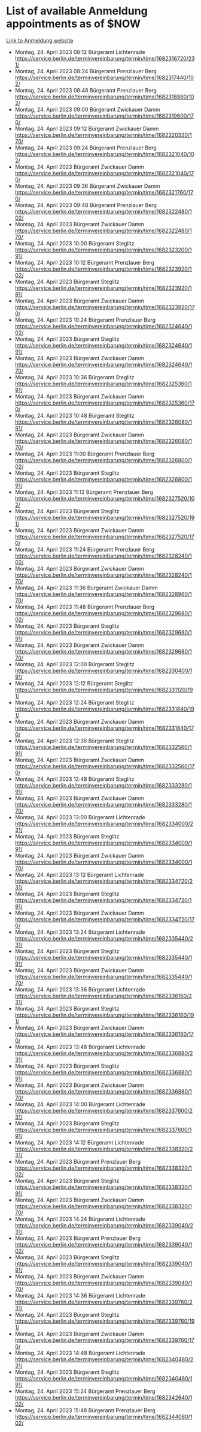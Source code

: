 # List of available Anmeldung appointments as of $NOW
[Link to Anmeldung website](https://service.berlin.de/terminvereinbarung/termin/tag.php?termin=1&anliegen[]=120686&dienstleisterlist=122210,122217,327316,122219,327312,122227,327314,122231,327346,122243,327348,122254,122252,329742,122260,329745,122262,329748,122271,327278,122273,327274,122277,327276,330436,122280,327294,122282,327290,122284,327292,122291,327270,122285,327266,122286,327264,122296,327268,150230,329760,122297,327286,122294,327284,122312,329763,122314,329775,122304,327330,122311,327334,122309,327332,317869,122281,327352,122279,329772,122283,122276,327324,122274,327326,122267,329766,122246,327318,122251,327320,122257,327322,122208,327298,122226,327300&herkunft=http%3A%2F%2Fservice.berlin.de%2Fdienstleistung%2F120686%2F)
- Montag, 24. April 2023 08:12 Bürgeramt Lichtenrade https://service.berlin.de/terminvereinbarung/termin/time/1682316720/231/
- Montag, 24. April 2023 08:24 Bürgeramt Prenzlauer Berg https://service.berlin.de/terminvereinbarung/termin/time/1682317440/102/
- Montag, 24. April 2023 08:48 Bürgeramt Prenzlauer Berg https://service.berlin.de/terminvereinbarung/termin/time/1682318880/102/
- Montag, 24. April 2023 09:00 Bürgeramt Zwickauer Damm https://service.berlin.de/terminvereinbarung/termin/time/1682319600/170/
- Montag, 24. April 2023 09:12 Bürgeramt Zwickauer Damm https://service.berlin.de/terminvereinbarung/termin/time/1682320320/170/
- Montag, 24. April 2023 09:24 Bürgeramt Prenzlauer Berg https://service.berlin.de/terminvereinbarung/termin/time/1682321040/102/
- Montag, 24. April 2023  Bürgeramt Zwickauer Damm https://service.berlin.de/terminvereinbarung/termin/time/1682321040/170/
- Montag, 24. April 2023 09:36 Bürgeramt Zwickauer Damm https://service.berlin.de/terminvereinbarung/termin/time/1682321760/170/
- Montag, 24. April 2023 09:48 Bürgeramt Prenzlauer Berg https://service.berlin.de/terminvereinbarung/termin/time/1682322480/102/
- Montag, 24. April 2023  Bürgeramt Zwickauer Damm https://service.berlin.de/terminvereinbarung/termin/time/1682322480/170/
- Montag, 24. April 2023 10:00 Bürgeramt Steglitz https://service.berlin.de/terminvereinbarung/termin/time/1682323200/191/
- Montag, 24. April 2023 10:12 Bürgeramt Prenzlauer Berg https://service.berlin.de/terminvereinbarung/termin/time/1682323920/102/
- Montag, 24. April 2023  Bürgeramt Steglitz https://service.berlin.de/terminvereinbarung/termin/time/1682323920/191/
- Montag, 24. April 2023  Bürgeramt Zwickauer Damm https://service.berlin.de/terminvereinbarung/termin/time/1682323920/170/
- Montag, 24. April 2023 10:24 Bürgeramt Prenzlauer Berg https://service.berlin.de/terminvereinbarung/termin/time/1682324640/102/
- Montag, 24. April 2023  Bürgeramt Steglitz https://service.berlin.de/terminvereinbarung/termin/time/1682324640/191/
- Montag, 24. April 2023  Bürgeramt Zwickauer Damm https://service.berlin.de/terminvereinbarung/termin/time/1682324640/170/
- Montag, 24. April 2023 10:36 Bürgeramt Steglitz https://service.berlin.de/terminvereinbarung/termin/time/1682325360/191/
- Montag, 24. April 2023  Bürgeramt Zwickauer Damm https://service.berlin.de/terminvereinbarung/termin/time/1682325360/170/
- Montag, 24. April 2023 10:48 Bürgeramt Steglitz https://service.berlin.de/terminvereinbarung/termin/time/1682326080/191/
- Montag, 24. April 2023  Bürgeramt Zwickauer Damm https://service.berlin.de/terminvereinbarung/termin/time/1682326080/170/
- Montag, 24. April 2023 11:00 Bürgeramt Prenzlauer Berg https://service.berlin.de/terminvereinbarung/termin/time/1682326800/102/
- Montag, 24. April 2023  Bürgeramt Steglitz https://service.berlin.de/terminvereinbarung/termin/time/1682326800/191/
- Montag, 24. April 2023 11:12 Bürgeramt Prenzlauer Berg https://service.berlin.de/terminvereinbarung/termin/time/1682327520/102/
- Montag, 24. April 2023  Bürgeramt Steglitz https://service.berlin.de/terminvereinbarung/termin/time/1682327520/191/
- Montag, 24. April 2023  Bürgeramt Zwickauer Damm https://service.berlin.de/terminvereinbarung/termin/time/1682327520/170/
- Montag, 24. April 2023 11:24 Bürgeramt Prenzlauer Berg https://service.berlin.de/terminvereinbarung/termin/time/1682328240/102/
- Montag, 24. April 2023  Bürgeramt Zwickauer Damm https://service.berlin.de/terminvereinbarung/termin/time/1682328240/170/
- Montag, 24. April 2023 11:36 Bürgeramt Zwickauer Damm https://service.berlin.de/terminvereinbarung/termin/time/1682328960/170/
- Montag, 24. April 2023 11:48 Bürgeramt Prenzlauer Berg https://service.berlin.de/terminvereinbarung/termin/time/1682329680/102/
- Montag, 24. April 2023  Bürgeramt Steglitz https://service.berlin.de/terminvereinbarung/termin/time/1682329680/191/
- Montag, 24. April 2023  Bürgeramt Zwickauer Damm https://service.berlin.de/terminvereinbarung/termin/time/1682329680/170/
- Montag, 24. April 2023 12:00 Bürgeramt Steglitz https://service.berlin.de/terminvereinbarung/termin/time/1682330400/191/
- Montag, 24. April 2023 12:12 Bürgeramt Steglitz https://service.berlin.de/terminvereinbarung/termin/time/1682331120/191/
- Montag, 24. April 2023 12:24 Bürgeramt Steglitz https://service.berlin.de/terminvereinbarung/termin/time/1682331840/191/
- Montag, 24. April 2023  Bürgeramt Zwickauer Damm https://service.berlin.de/terminvereinbarung/termin/time/1682331840/170/
- Montag, 24. April 2023 12:36 Bürgeramt Steglitz https://service.berlin.de/terminvereinbarung/termin/time/1682332560/191/
- Montag, 24. April 2023  Bürgeramt Zwickauer Damm https://service.berlin.de/terminvereinbarung/termin/time/1682332560/170/
- Montag, 24. April 2023 12:48 Bürgeramt Steglitz https://service.berlin.de/terminvereinbarung/termin/time/1682333280/191/
- Montag, 24. April 2023  Bürgeramt Zwickauer Damm https://service.berlin.de/terminvereinbarung/termin/time/1682333280/170/
- Montag, 24. April 2023 13:00 Bürgeramt Lichtenrade https://service.berlin.de/terminvereinbarung/termin/time/1682334000/231/
- Montag, 24. April 2023  Bürgeramt Steglitz https://service.berlin.de/terminvereinbarung/termin/time/1682334000/191/
- Montag, 24. April 2023  Bürgeramt Zwickauer Damm https://service.berlin.de/terminvereinbarung/termin/time/1682334000/170/
- Montag, 24. April 2023 13:12 Bürgeramt Lichtenrade https://service.berlin.de/terminvereinbarung/termin/time/1682334720/231/
- Montag, 24. April 2023  Bürgeramt Steglitz https://service.berlin.de/terminvereinbarung/termin/time/1682334720/191/
- Montag, 24. April 2023  Bürgeramt Zwickauer Damm https://service.berlin.de/terminvereinbarung/termin/time/1682334720/170/
- Montag, 24. April 2023 13:24 Bürgeramt Lichtenrade https://service.berlin.de/terminvereinbarung/termin/time/1682335440/231/
- Montag, 24. April 2023  Bürgeramt Steglitz https://service.berlin.de/terminvereinbarung/termin/time/1682335440/191/
- Montag, 24. April 2023  Bürgeramt Zwickauer Damm https://service.berlin.de/terminvereinbarung/termin/time/1682335440/170/
- Montag, 24. April 2023 13:36 Bürgeramt Lichtenrade https://service.berlin.de/terminvereinbarung/termin/time/1682336160/231/
- Montag, 24. April 2023  Bürgeramt Steglitz https://service.berlin.de/terminvereinbarung/termin/time/1682336160/191/
- Montag, 24. April 2023  Bürgeramt Zwickauer Damm https://service.berlin.de/terminvereinbarung/termin/time/1682336160/170/
- Montag, 24. April 2023 13:48 Bürgeramt Lichtenrade https://service.berlin.de/terminvereinbarung/termin/time/1682336880/231/
- Montag, 24. April 2023  Bürgeramt Steglitz https://service.berlin.de/terminvereinbarung/termin/time/1682336880/191/
- Montag, 24. April 2023  Bürgeramt Zwickauer Damm https://service.berlin.de/terminvereinbarung/termin/time/1682336880/170/
- Montag, 24. April 2023 14:00 Bürgeramt Lichtenrade https://service.berlin.de/terminvereinbarung/termin/time/1682337600/231/
- Montag, 24. April 2023  Bürgeramt Steglitz https://service.berlin.de/terminvereinbarung/termin/time/1682337600/191/
- Montag, 24. April 2023 14:12 Bürgeramt Lichtenrade https://service.berlin.de/terminvereinbarung/termin/time/1682338320/231/
- Montag, 24. April 2023  Bürgeramt Prenzlauer Berg https://service.berlin.de/terminvereinbarung/termin/time/1682338320/102/
- Montag, 24. April 2023  Bürgeramt Steglitz https://service.berlin.de/terminvereinbarung/termin/time/1682338320/191/
- Montag, 24. April 2023  Bürgeramt Zwickauer Damm https://service.berlin.de/terminvereinbarung/termin/time/1682338320/170/
- Montag, 24. April 2023 14:24 Bürgeramt Lichtenrade https://service.berlin.de/terminvereinbarung/termin/time/1682339040/231/
- Montag, 24. April 2023  Bürgeramt Prenzlauer Berg https://service.berlin.de/terminvereinbarung/termin/time/1682339040/102/
- Montag, 24. April 2023  Bürgeramt Steglitz https://service.berlin.de/terminvereinbarung/termin/time/1682339040/191/
- Montag, 24. April 2023  Bürgeramt Zwickauer Damm https://service.berlin.de/terminvereinbarung/termin/time/1682339040/170/
- Montag, 24. April 2023 14:36 Bürgeramt Lichtenrade https://service.berlin.de/terminvereinbarung/termin/time/1682339760/231/
- Montag, 24. April 2023  Bürgeramt Steglitz https://service.berlin.de/terminvereinbarung/termin/time/1682339760/191/
- Montag, 24. April 2023  Bürgeramt Zwickauer Damm https://service.berlin.de/terminvereinbarung/termin/time/1682339760/170/
- Montag, 24. April 2023 14:48 Bürgeramt Lichtenrade https://service.berlin.de/terminvereinbarung/termin/time/1682340480/231/
- Montag, 24. April 2023  Bürgeramt Steglitz https://service.berlin.de/terminvereinbarung/termin/time/1682340480/191/
- Montag, 24. April 2023 15:24 Bürgeramt Prenzlauer Berg https://service.berlin.de/terminvereinbarung/termin/time/1682342640/102/
- Montag, 24. April 2023 15:48 Bürgeramt Prenzlauer Berg https://service.berlin.de/terminvereinbarung/termin/time/1682344080/102/
